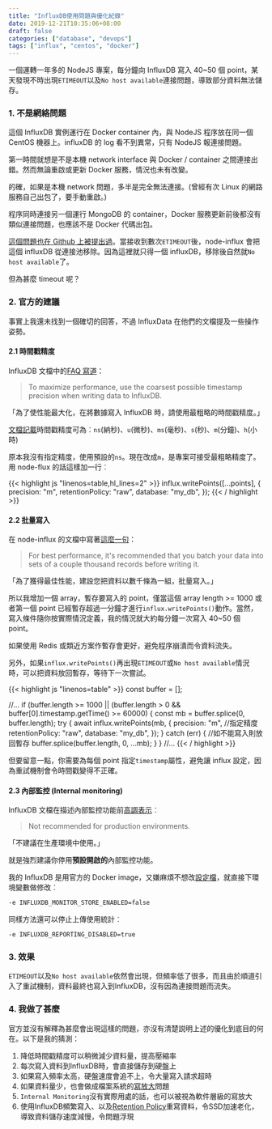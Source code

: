 ```yaml
---
title: "InfluxDB使用問題與優化紀錄"
date: 2019-12-21T10:35:06+08:00
draft: false
categories: ["database", "devops"]
tags: ["influx", "centos", "docker"]
---
```


一個運轉一年多的 NodeJS 專案，每分鐘向 InfluxDB 寫入 40~50 個 point，某天發現不時出現`ETIMEOUT`以及`No host available`連接問題，導致部分資料無法儲存。

<!--more-->

### 1. 不是網絡問題

這個 InfluxDB 實例運行在 Docker container 內，與 NodeJS 程序放在同一個 CentOS 機器上。influxDB 的 log 看不到異常，只有 NodeJS 報連接問題。

第一時間就想是不是本機 network interface 與 Docker / container 之間連接出錯。然而無論重啟或更新 Docker 服務，情況也未有改變。

的確，如果是本機 network 問題，多半是完全無法連接。(曾經有次 Linux 的網路服務自己出包了，要手動重啟。)

程序同時連接另一個運行 MongoDB 的 container，Docker 服務更新前後都沒有類似連接問題，也應該不是 Docker 代碼出包。

[這個問題也在 Github 上被提出過](https://github.com/node-influx/node-influx/issues/171#issuecomment-246092549)。當接收到數次`ETIMEOUT`後，node-influx 會把這個 influxDB 從連接池移除。因為這裡就只得一個 influxDB，移除後自然就`No host available`了。

但為甚麼 timeout 呢？

### 2. 官方的建議

事實上我還未找到一個確切的回答，不過 InfluxData 在他們的文檔提及一些操作姿勢。

#### 2.1 時間戳精度

InfluxDB 文檔中的[FAQ 寫道](https://docs.influxdata.com/influxdb/v1.7/troubleshooting/frequently-asked-questions/#does-the-precision-of-the-timestamp-matter)：

> To maximize performance, use the coarsest possible timestamp precision when writing data to InfluxDB.

「為了使性能最大化，在將數據寫入 InfluxDB 時，請使用最粗略的時間戳精度。」

[文檔記載](https://docs.influxdata.com/influxdb/v1.7/tools/api/#query-string-parameters-2)時間戳精度可為︰`ns`(納秒)、`u`(微秒)、`ms`(毫秒)、`s`(秒)、`m`(分鐘)、`h`(小時)

原本我沒有指定精度，使用預設的`ns`。現在改成`m`，是專案可接受最粗略精度了。用 node-flux 的話這樣加一行︰

{{< highlight js "linenos=table,hl_lines=2" >}}
influx.writePoints([...points], {
    precision: "m",
    retentionPolicy: "raw",
    database: "my_db",
});
{{< / highlight >}}

#### 2.2 批量寫入

在 node-influx 的文檔中寫著[這麼一句](https://node-influx.github.io/class/src/index.js~InfluxDB.html#instance-method-writePoints)：

> For best performance, it's recommended that you batch your data into sets of a couple thousand records before writing it.

「為了獲得最佳性能，建設您把資料以數千條為一組，批量寫入。」

所以我增加一個 array，暫存要寫入的 point，僅當這個 array length >= 1000 或者第一個 point 已經暫存超過一分鐘才進行`influx.writePoints()`動作。當然，寫入條件隨你按實際情況定義，我的情況就大約每分鐘一次寫入 40~50 個 point。

如果使用 Redis 或類近方案作暫存會更好，避免程序崩潰而令資料流失。

另外，如果`influx.writePoints()`再出現`ETIMEOUT`或`No host available`情況時，可以把資料放回暫存，等待下一次嘗試。

{{< highlight js "linenos=table" >}}
const buffer = [];

//...
if (buffer.length >= 1000 || (buffer.length > 0 && buffer[0].timestamp.getTime() >= 60000) {
    const mb = buffer.splice(0, buffer.length);
    try {
        await influx.writePoints(mb, {
            precision: "m", //指定精度
            retentionPolicy: "raw",
            database: "my_db",
        });
    } catch (err) {
        //如不能寫入則放回暫存
        buffer.splice(buffer.length, 0, ...mb);
    }
}
//...
{{< / highlight >}}

但要留意一點，你需要為每個 point 指定`timestamp`屬性，避免讓 influx 設定，因為重試機制會令時間戳變得不正確。

#### 2.3 內部監控 (Internal monitoring)

InfluxDB 文檔在描述內部監控功能前[高調表示](https://docs.influxdata.com/platform/monitoring/influxdata-platform/internal-vs-external#internal-monitoring)︰

> Not recommended for production environments.

「不建議在生產環境中使用。」

就是強烈建議你停用**預設開啟的**內部監控功能。

我的 InfluxDB 是用官方的 Docker image，又嫌麻煩不想改[設定檔](https://docs.influxdata.com/platform/monitoring/influxdata-platform/internal-vs-external#disable-the-internal-database-in-production-clusters)，就直接下環境變數做修改︰

```sh
-e INFLUXDB_MONITOR_STORE_ENABLED=false
```

同樣方法還可以停止上傳使用統計︰

```sh
-e INFLUXDB_REPORTING_DISABLED=true
```

### 3. 效果

`ETIMEOUT`以及`No host available`依然會出現，但頻率低了很多，而且由於順道引入了重試機制，資料最終也寫入到InfluxDB，沒有因為連接問題而流失。


### 4. 我做了甚麼

官方並沒有解釋為甚麼會出現這樣的問題，亦沒有清楚説明上述的優化到底目的何在。以下是我的猜測：

1. 降低時間戳精度可以稍微減少資料量，提高壓縮率
2. 每次寫入資料到InfluxDB時，會直接儲存到硬盤上
3. 如果寫入頻率太高，硬盤速度會追不上，令大量寫入請求超時
4. 如果資料量少，也會做成檔案系統的[寫放大](https://en.wikipedia.org/wiki/Write_amplification)問題
5. `Internal Monitoring`沒有實際用處的話，也可以被視為軟件層級的寫放大
6. 使用InfluxDB頻繁寫入、以及[Retention Policy](https://docs.influxdata.com/influxdb/v1.7/query_language/database_management/#retention-policy-management)重寫資料，令SSD加速老化，導致資料儲存速度減慢，令問題浮現
